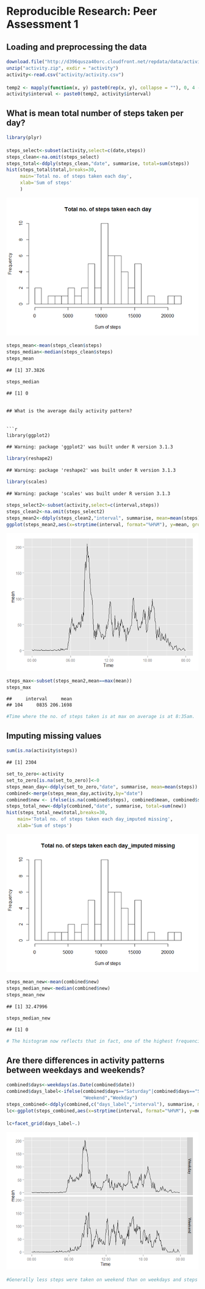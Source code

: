 # Reproducible Research: Peer Assessment 1


## Loading and preprocessing the data


```r
download.file("http://d396qusza40orc.cloudfront.net/repdata/data/activity.zip", "activity.zip")
unzip("activity.zip", exdir = "activity")
activity<-read.csv("activity/activity.csv")

temp2 <- mapply(function(x, y) paste0(rep(x, y), collapse = ""), 0, 4 - nchar(activity$interval))
activity$interval <- paste0(temp2, activity$interval)
```

## What is mean total number of steps taken per day?


```r
library(plyr)

steps_select<-subset(activity,select=c(date,steps))
steps_clean<-na.omit(steps_select)
steps_total<-ddply(steps_clean,"date", summarise, total=sum(steps))
hist(steps_total$total,breaks=30,
     main='Total no. of steps taken each day',
     xlab='Sum of steps'
     )
```

![](PA1_template_files/figure-html/unnamed-chunk-2-1.png) 

```r
steps_mean<-mean(steps_clean$steps)
steps_median<-median(steps_clean$steps)
steps_mean
```

```
## [1] 37.3826
```

```r
steps_median
```

```
## [1] 0
```

```

## What is the average daily activity pattern?


```r
library(ggplot2)
```

```
## Warning: package 'ggplot2' was built under R version 3.1.3
```

```r
library(reshape2)
```

```
## Warning: package 'reshape2' was built under R version 3.1.3
```

```r
library(scales)
```

```
## Warning: package 'scales' was built under R version 3.1.3
```

```r
steps_select2<-subset(activity,select=c(interval,steps))
steps_clean2<-na.omit(steps_select2)
steps_mean2<-ddply(steps_clean2,"interval", summarise, mean=mean(steps))
ggplot(steps_mean2,aes(x=strptime(interval, format="%H%M"), y=mean, group=1))+geom_line()+scale_x_datetime(labels=date_format("%H:%M"))+xlab("Time")
```

![](PA1_template_files/figure-html/unnamed-chunk-3-1.png) 

```r
steps_max<-subset(steps_mean2,mean==max(mean))
steps_max
```

```
##     interval     mean
## 104     0835 206.1698
```

```r
#Time where the no. of steps taken is at max on average is at 8:35am.
```


## Imputing missing values


```r
sum(is.na(activity$steps))
```

```
## [1] 2304
```

```r
set_to_zero<-activity
set_to_zero[is.na(set_to_zero)]<-0
steps_mean_day<-ddply(set_to_zero,"date", summarise, mean=mean(steps))
combined<-merge(steps_mean_day,activity,by="date")
combined$new <- ifelse(is.na(combined$steps), combined$mean, combined$steps)
steps_total_new<-ddply(combined,"date", summarise, total=sum(new))
hist(steps_total_new$total,breaks=30,
    main='Total no. of steps taken each day_imputed missing',
    xlab='Sum of steps')
```

![](PA1_template_files/figure-html/unnamed-chunk-4-1.png) 

```r
steps_mean_new<-mean(combined$new)
steps_median_new<-median(combined$new)
steps_mean_new
```

```
## [1] 32.47996
```

```r
steps_median_new
```

```
## [1] 0
```

```r
# The histogram now reflects that in fact, one of the highest frequencies in a day is where one does not take any steps at certain times of the day. This also brought down the average no. of steps taken per day.
```

## Are there differences in activity patterns between weekdays and weekends?


```r
combined$days<-weekdays(as.Date(combined$date))
combined$days_label<-ifelse(combined$days=="Saturday"|combined$days=="Sunday",
                            "Weekend","Weekday")
steps_combined<-ddply(combined,c("days_label","interval"), summarise, mean=mean(new))
lc<-ggplot(steps_combined,aes(x=strptime(interval, format="%H%M"), y=mean, group=1))+geom_line()+scale_x_datetime(labels=date_format("%H:%M"))+xlab("Time")

lc+facet_grid(days_label~.)
```

![](PA1_template_files/figure-html/unnamed-chunk-5-1.png) 

```r
#Generally less steps were taken on weekend than on weekdays and steps taken on weekends do not vary as much as on weekedays.
```


